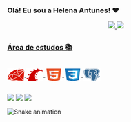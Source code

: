 ### Olá! Eu sou a Helena Antunes! ❤️

<!--
**helenantunes/helenantunes** is a ✨ _special_ ✨ repository because its `README.md` (this file) appears on your GitHub profile.

Here are some ideas to get you started:

- 🔭 I’m currently working on ...
- 🌱 I’m currently learning ...
- 👯 I’m looking to collaborate on ...
- 🤔 I’m looking for help with ...
- 💬 Ask me about ...
- 📫 How to reach me: ...
- 😄 Pronouns: ...
- ⚡ Fun fact: ...
-->
<div align="center">
  <a href="https://github.com/helenantunes">
  <img height="160em" src="https://github-readme-stats.vercel.app/api?username=helenantunes&show_icons=true&theme=kacho_ga&include_all_commits=true&count_private=true"/>
  <img height="160em" src="https://github-readme-stats.vercel.app/api/top-langs/?username=helenantunes&layout=compact&langs_count=7&theme=kacho_ga"/>
</div>
  
 ##
  
  ### Área de estudos 📚
  
<div style="display: inline_block"><br>
  <img align="center" alt="Ruby" height="30" width="40" src="https://raw.githubusercontent.com/devicons/devicon/master/icons/ruby/ruby-plain.svg">
  <img align="center" alt="Rails" height="30" width="40" src="https://raw.githubusercontent.com/devicons/devicon/master/icons/rails/rails-plain.svg">
  <img align="center" alt="HTML" height="30" width="40" src="https://raw.githubusercontent.com/devicons/devicon/master/icons/html5/html5-original.svg">
  <img align="center" alt="CSS" height="30" width="40" src="https://raw.githubusercontent.com/devicons/devicon/master/icons/css3/css3-original.svg">
 <img align="center" alt=Postgresql" height="30" width="40" src="https://raw.githubusercontent.com/devicons/devicon/master/icons/postgresql/postgresql-plain.svg">
  
  
<link rel="stylesheet" href="https://cdn.jsdelivr.net/gh/devicons/devicon@v2.15.1/devicon.min.css">
  
 ##
 
<div> 
 
  <a href = "mailto:antunessilva.mariahelena@gmail.com"><img src="https://img.shields.io/badge/Gmail-D14836?style=for-the-badge&logo=gmail&logoColor=white" target="_blank"></a>
  <a href="https://www.linkedin.com/in/maria-helena-antunes-da-silva-291518b8/" target="_blank"><img src="https://img.shields.io/badge/LinkedIn-0077B5?style=for-the-badge&logo=linkedin&logoColor=white" target="_blank"></a> 
   <a href="https://api.whatsapp.com/send?phone=5519999868565" target="_blank"><img src="https://img.shields.io/badge/WhatsApp-25D366?style=for-the-badge&logo=whatsapp&logoColor=white" target="_blank"></a> 
 
  ![Snake animation](https://github.com/helenantunes/helenantunes/blob/output/github-contribution-grid-snake.svg)
 
</div>
